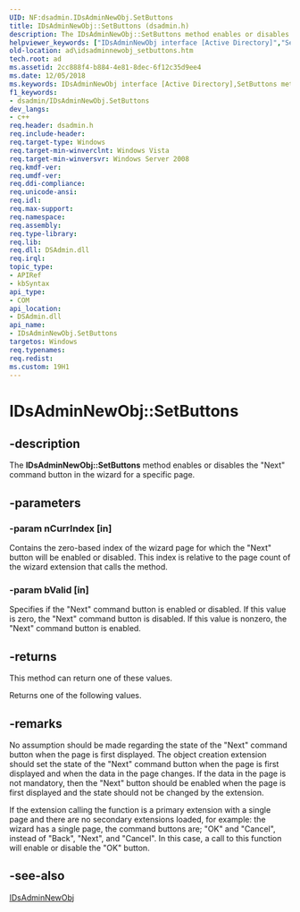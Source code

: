 ```yaml
---
UID: NF:dsadmin.IDsAdminNewObj.SetButtons
title: IDsAdminNewObj::SetButtons (dsadmin.h)
description: The IDsAdminNewObj::SetButtons method enables or disables the &#0034;Next&#0034; command button in the wizard for a specific page.
helpviewer_keywords: ["IDsAdminNewObj interface [Active Directory]","SetButtons method","IDsAdminNewObj.SetButtons","IDsAdminNewObj::SetButtons","SetButtons","SetButtons method [Active Directory]","SetButtons method [Active Directory]","IDsAdminNewObj interface","_glines_idsadminnewobj_setbuttons","ad.idsadminnewobj__setbuttons","ad.idsadminnewobj_setbuttons","dsadmin/IDsAdminNewObj::SetButtons"]
old-location: ad\idsadminnewobj_setbuttons.htm
tech.root: ad
ms.assetid: 2cc888f4-b884-4e81-8dec-6f12c35d9ee4
ms.date: 12/05/2018
ms.keywords: IDsAdminNewObj interface [Active Directory],SetButtons method, IDsAdminNewObj.SetButtons, IDsAdminNewObj::SetButtons, SetButtons, SetButtons method [Active Directory], SetButtons method [Active Directory],IDsAdminNewObj interface, _glines_idsadminnewobj_setbuttons, ad.idsadminnewobj__setbuttons, ad.idsadminnewobj_setbuttons, dsadmin/IDsAdminNewObj::SetButtons
f1_keywords:
- dsadmin/IDsAdminNewObj.SetButtons
dev_langs:
- c++
req.header: dsadmin.h
req.include-header: 
req.target-type: Windows
req.target-min-winverclnt: Windows Vista
req.target-min-winversvr: Windows Server 2008
req.kmdf-ver: 
req.umdf-ver: 
req.ddi-compliance: 
req.unicode-ansi: 
req.idl: 
req.max-support: 
req.namespace: 
req.assembly: 
req.type-library: 
req.lib: 
req.dll: DSAdmin.dll
req.irql: 
topic_type:
- APIRef
- kbSyntax
api_type:
- COM
api_location:
- DSAdmin.dll
api_name:
- IDsAdminNewObj.SetButtons
targetos: Windows
req.typenames: 
req.redist: 
ms.custom: 19H1
---
```


# IDsAdminNewObj::SetButtons


## -description


The <b>IDsAdminNewObj::SetButtons</b> method enables or disables the "Next" command button in the wizard for a specific page.


## -parameters




### -param nCurrIndex [in]

Contains the zero-based index of the wizard page for which the "Next" button will be enabled or disabled. This index is relative to the page count of the wizard extension that calls the method.


### -param bValid [in]

Specifies if the "Next" command button is enabled or disabled. If this value is zero, the "Next" command button is disabled. If this value is nonzero, the "Next" command button is enabled.


## -returns



This method can return one of these values.


Returns one of the following values.






## -remarks



No assumption should be made regarding the state of the "Next" command button when the page is first displayed. The object creation extension should set the state of the "Next" command button when the page is first displayed and when the data in the page changes. If the data in the page is not mandatory, then the "Next" button should be enabled when the page is first displayed and the state should not be changed by the extension.

If the extension calling the function is a primary extension with a single page and there are no secondary extensions loaded, for example: the wizard has a single page, the command buttons are; "OK" and "Cancel", instead of "Back", "Next", and "Cancel". In this case, a call to this function will enable or disable the "OK" button.




## -see-also




<a href="https://docs.microsoft.com/windows/desktop/api/dsadmin/nn-dsadmin-idsadminnewobj">IDsAdminNewObj</a>
 

 

